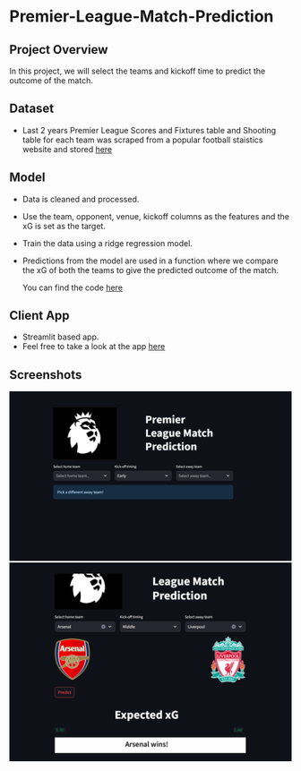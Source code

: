 # Premier-League-Match-Prediction

## Project Overview
In this project, we will select the teams and kickoff time to predict the outcome of the match.

## Dataset
* Last 2 years Premier League Scores and Fixtures table and Shooting table for each team was scraped from a popular football staistics website and stored [here](https://github.com/dachuvg/Premier-League-Match-Prediction/blob/main/all_matches.csv)

## Model
* Data is cleaned and processed.
* Use the team, opponent, venue, kickoff columns as the features and the xG is set as the target.
* Train the data using a ridge regression model.
* Predictions from the model are used in a function where we compare the xG of both the teams to give the predicted outcome of the match.

  You can find the code [here](https://github.com/dachuvg/Premier-League-Match-Prediction/blob/main/Football%20Match%20Prediction.ipynb)

## Client App
* Streamlit based app.
* Feel free to take a look at the app [here](https://plmatchpred-bydarshanvg.streamlit.app/)

## Screenshots
![Pic1](https://github.com/dachuvg/Premier-League-Match-Prediction/blob/main/screenshots/pic1.png)
![Pic2](https://github.com/dachuvg/Premier-League-Match-Prediction/blob/main/screenshots/pic2.png)
